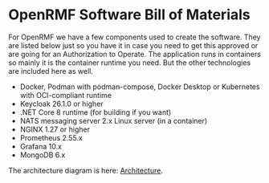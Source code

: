 # OpenRMF Software Bill of Materials

For OpenRMF we have a few components used to create the software. They are listed below just so you have it in case you need to get this approved or are going for an Authorization to Operate. The application runs in containers so mainly it is the container runtime you need. But the other technologies are included here as well. 

* Docker, Podman with podman-compose, Docker Desktop or Kubernetes with OCI-compliant runtime
* Keycloak 26.1.0 or higher
* .NET Core 8 runtime (for building if you want)
* NATS messaging server 2.x Linux server (in a container)
* NGINX 1.27 or higher
* Prometheus 2.55.x
* Grafana 10.x
* MongoDB 6.x

The architecture diagram is here: [Architecture](./architecture/README.md).